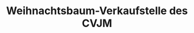 ---
title: "Weihnachtsbaum-Verkaufstelle des CVJM"
url: /northeim/weihnachtsbaum-verkaufstelle-des-cvjm/
shop: Allgemein
---